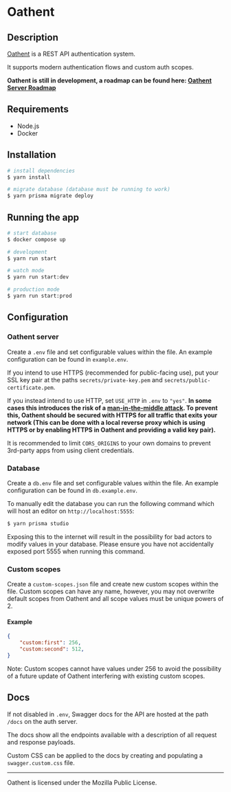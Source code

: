 # Oathent

## Description

[Oathent](https://github.com/Oathent) is a REST API authentication system.

It supports modern authentication flows and custom auth scopes.

**Oathent is still in development, a roadmap can be found here: [Oathent Server Roadmap](https://github.com/orgs/Oathent/projects/1/views/1)**

## Requirements
- Node.js
- Docker

## Installation

```bash
# install dependencies
$ yarn install

# migrate database (database must be running to work)
$ yarn prisma migrate deploy
```

## Running the app

```bash
# start database
$ docker compose up
```
```bash
# development
$ yarn run start

# watch mode
$ yarn run start:dev

# production mode
$ yarn run start:prod
```

## Configuration

### Oathent server
Create a `.env` file and set configurable values within the file. An example configuration can be found in `example.env`.

If you intend to use HTTPS (recommended for public-facing use), put your SSL key pair at the paths `secrets/private-key.pem` and `secrets/public-certificate.pem`.

If you instead intend to use HTTP, set `USE_HTTP` in `.env` to `"yes"`. **In some cases this introduces the risk of a [man-in-the-middle attack](https://wikipedia.org/wiki/Man-in-the-middle_attack). To prevent this, Oathent should be secured with HTTPS for all traffic that exits your network (This can be done with a local reverse proxy which is using HTTPS or by enabling HTTPS in Oathent and providing a valid key pair).**

It is recommended to limit `CORS_ORIGINS` to your own domains to prevent 3rd-party apps from using client credentials.

### Database
Create a `db.env` file and set configurable values within the file. An example configuration can be found in `db.example.env`.

To manually edit the database you can run the following command which will host an editor on `http://localhost:5555`:
```bash
$ yarn prisma studio
```
Exposing this to the internet will result in the possibility for bad actors to modify values in your database. Please ensure you have not accidentally exposed port 5555 when running this command.

### Custom scopes
Create a `custom-scopes.json` file and create new custom scopes within the file. Custom scopes can have any name, however, you may not overwrite default scopes from Oathent and all scope values must be unique powers of 2.

#### Example
```json
{
    "custom:first": 256,
    "custom:second": 512,
}
```
Note: Custom scopes cannot have values under 256 to avoid the possibility of a future update of Oathent interfering with existing custom scopes.


## Docs

If not disabled in `.env`, Swagger docs for the API are hosted at the path `/docs` on the auth server.

The docs show all the endpoints available with a description of all request and response payloads.

Custom CSS can be applied to the docs by creating and populating a `swagger.custom.css` file.

----

Oathent is licensed under the Mozilla Public License.

